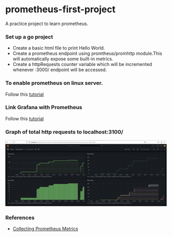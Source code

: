 # prometheus-first-project
A practice project to learn prometheus.

### Set up a go project
- Create a basic html file to print Hello World.
- Create a prometheus endpoint using promtheus/promhttp module.This will automatically expose some built-in metrics.
- Create a httpRequests counter variable which will be incremented whenever :3000/ endpoint will be  accessed.

### To enable prometheus on linux server.

Follow this [tutorial](https://www.cherryservers.com/blog/install-prometheus-ubuntu)

### Link Grafana with Prometheus

Follow this [tutorial](https://www.linode.com/docs/guides/how-to-install-prometheus-and-grafana-on-ubuntu/#how-to-install-and-deploy-the-grafana-server)

###  Graph of total http requests to localhost:3100/
![Alt text](./http_request_total.png)


### References 

- [Collecting Prometheus Metrics](https://gabrieltanner.org/blog/collecting-prometheus-metrics-in-golang/)
